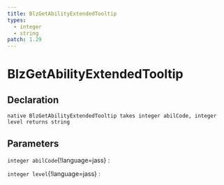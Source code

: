 ```yaml
---
title: BlzGetAbilityExtendedTooltip
types:
  - integer
  - string
patch: 1.29
---
```


# BlzGetAbilityExtendedTooltip

## Declaration

```jass
native BlzGetAbilityExtendedTooltip takes integer abilCode, integer level returns string
```

## Parameters
`integer abilCode`{!language=jass}
: 

`integer level`{!language=jass}
: 
